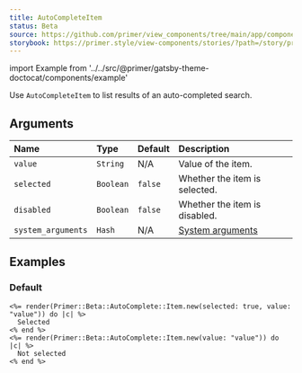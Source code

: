 ```yaml
---
title: AutoCompleteItem
status: Beta
source: https://github.com/primer/view_components/tree/main/app/components/primer/beta/auto_complete/item.rb
storybook: https://primer.style/view-components/stories/?path=/story/primer-beta-auto-complete-item
---
```


import Example from '../../src/@primer/gatsby-theme-doctocat/components/example'

<!-- Warning: AUTO-GENERATED file, do not edit. Add code comments to your Ruby instead <3 -->

Use `AutoCompleteItem` to list results of an auto-completed search.

## Arguments

| Name | Type | Default | Description |
| :- | :- | :- | :- |
| `value` | `String` | N/A | Value of the item. |
| `selected` | `Boolean` | `false` | Whether the item is selected. |
| `disabled` | `Boolean` | `false` | Whether the item is disabled. |
| `system_arguments` | `Hash` | N/A | [System arguments](/system-arguments) |

## Examples

### Default

<Example src="<li role='option' data-autocomplete-value='value' aria-selected='true' data-view-component='true' class='autocomplete-item'>  Selected</li><li role='option' data-autocomplete-value='value' data-view-component='true' class='autocomplete-item'>  Not selected</li>" />

```erb
<%= render(Primer::Beta::AutoComplete::Item.new(selected: true, value: "value")) do |c| %>
  Selected
<% end %>
<%= render(Primer::Beta::AutoComplete::Item.new(value: "value")) do |c| %>
  Not selected
<% end %>
```
